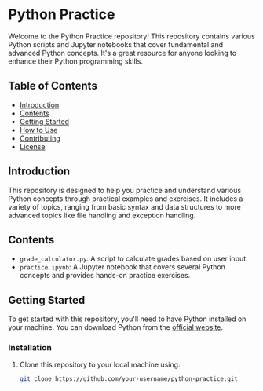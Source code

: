 # Python Practice

Welcome to the Python Practice repository! This repository contains various Python scripts and Jupyter notebooks that cover fundamental and advanced Python concepts. It's a great resource for anyone looking to enhance their Python programming skills.

## Table of Contents

- [Introduction](#introduction)
- [Contents](#contents)
- [Getting Started](#getting-started)
- [How to Use](#how-to-use)
- [Contributing](#contributing)
- [License](#license)

## Introduction

This repository is designed to help you practice and understand various Python concepts through practical examples and exercises. It includes a variety of topics, ranging from basic syntax and data structures to more advanced topics like file handling and exception handling.

## Contents

- `grade_calculator.py`: A script to calculate grades based on user input.
- `practice.ipynb`: A Jupyter notebook that covers several Python concepts and provides hands-on practice exercises.

## Getting Started

To get started with this repository, you'll need to have Python installed on your machine. You can download Python from the [official website](https://www.python.org/).

### Installation

1. Clone this repository to your local machine using:
   ```sh
   git clone https://github.com/your-username/python-practice.git
